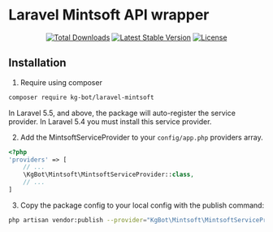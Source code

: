 # Laravel Mintsoft API wrapper

<p align="center"> 
<a href="https://packagist.org/packages/kg-bot/laravel-mintsoft"><img src="https://img.shields.io/packagist/dt/kg-bot/laravel-mintsoft.svg?style=flat-square" alt="Total Downloads"></a>
<a href="https://packagist.org/packages/kg-bot/laravel-mintsoft"><img src="https://img.shields.io/packagist/v/kg-bot/laravel-mintsoft.svg?style=flat-square" alt="Latest Stable Version"></a>
<a href="https://packagist.org/packages/kg-bot/laravel-mintsoft"><img src="https://img.shields.io/packagist/l/kg-bot/laravel-mintsoft.svg?style=flat-square" alt="License"></a>
</p>

## Installation

1. Require using composer

``` bash
composer require kg-bot/laravel-mintsoft
```

In Laravel 5.5, and above, the package will auto-register the service provider. In Laravel 5.4 you must install this service provider.

2. Add the MintsoftServiceProvider to your `config/app.php` providers array.

``` php
<?php 
'providers' => [
    // ...
    \KgBot\Mintsoft\MintsoftServiceProvider::class,
    // ...
]
```

3. Copy the package config to your local config with the publish command: 

``` bash
php artisan vendor:publish --provider="KgBot\Mintsoft\MintsoftServiceProvider"
```